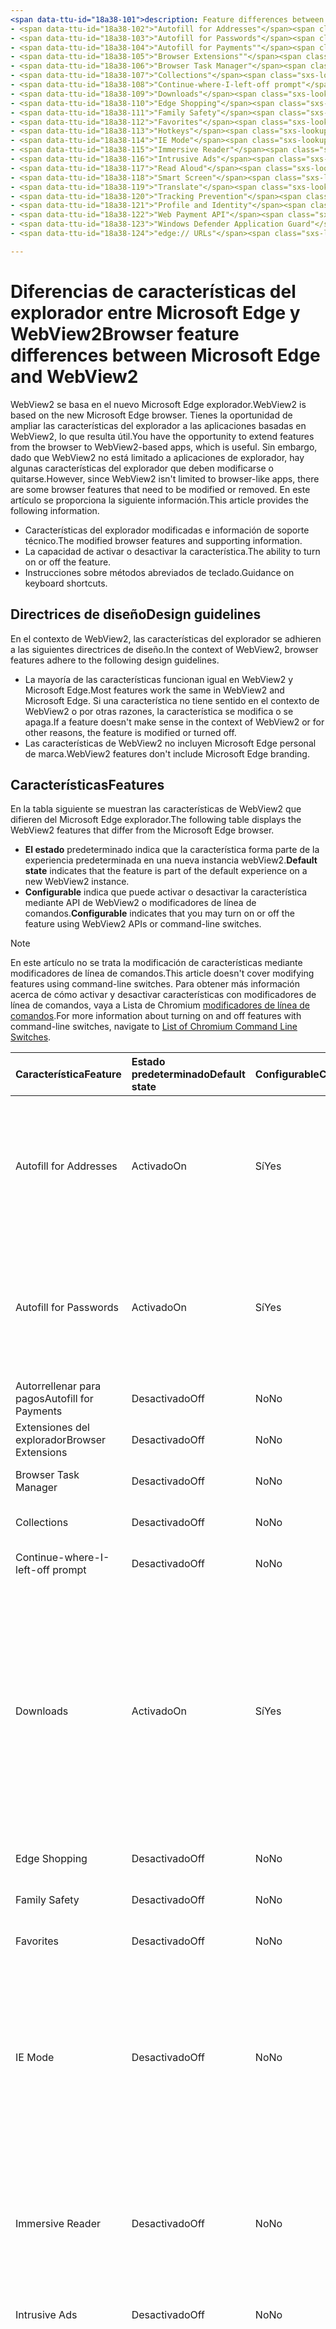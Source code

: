 ```yaml
---
<span data-ttu-id="18a38-101">description: Feature differences between Microsoft Edge and WebView2 title: Feature differences between Microsoft Edge and WebView2 author: MSEdgeTeam ms.author: msedgedevrel ms.date: 05/06/2021 ms.topic: conceptual ms.prod: microsoft-edge ms.technology: webview keywords: IWebView2, IWebView2WebView, WebView2, webview, wpf apps, wpf, edge, ICoreWebView2, ICoreWebView2Host, control de explorador, edge html no-loc:</span><span class="sxs-lookup"><span data-stu-id="18a38-101">description: Feature differences between Microsoft Edge and WebView2 title: Feature differences between Microsoft Edge and WebView2 author: MSEdgeTeam ms.author: msedgedevrel ms.date: 05/06/2021 ms.topic: conceptual ms.prod: microsoft-edge ms.technology: webview keywords: IWebView2, IWebView2WebView, WebView2, webview, wpf apps, wpf, edge, ICoreWebView2, ICoreWebView2Host, browser control, edge html no-loc:</span></span>
- <span data-ttu-id="18a38-102">"Autofill for Addresses"</span><span class="sxs-lookup"><span data-stu-id="18a38-102">"Autofill for Addresses"</span></span>
- <span data-ttu-id="18a38-103">"Autofill for Passwords"</span><span class="sxs-lookup"><span data-stu-id="18a38-103">"Autofill for Passwords"</span></span>
- <span data-ttu-id="18a38-104">"Autofill for Payments""</span><span class="sxs-lookup"><span data-stu-id="18a38-104">"Autofill for Payments""</span></span>
- <span data-ttu-id="18a38-105">"Browser Extensions""</span><span class="sxs-lookup"><span data-stu-id="18a38-105">"Browser Extensions""</span></span>
- <span data-ttu-id="18a38-106">"Browser Task Manager"</span><span class="sxs-lookup"><span data-stu-id="18a38-106">"Browser Task Manager"</span></span>
- <span data-ttu-id="18a38-107">"Collections"</span><span class="sxs-lookup"><span data-stu-id="18a38-107">"Collections"</span></span>
- <span data-ttu-id="18a38-108">"Continue-where-I-left-off prompt"</span><span class="sxs-lookup"><span data-stu-id="18a38-108">"Continue-where-I-left-off prompt"</span></span>
- <span data-ttu-id="18a38-109">"Downloads"</span><span class="sxs-lookup"><span data-stu-id="18a38-109">"Downloads"</span></span>
- <span data-ttu-id="18a38-110">"Edge Shopping"</span><span class="sxs-lookup"><span data-stu-id="18a38-110">"Edge Shopping"</span></span>
- <span data-ttu-id="18a38-111">"Family Safety"</span><span class="sxs-lookup"><span data-stu-id="18a38-111">"Family Safety"</span></span>
- <span data-ttu-id="18a38-112">"Favorites"</span><span class="sxs-lookup"><span data-stu-id="18a38-112">"Favorites"</span></span>
- <span data-ttu-id="18a38-113">"Hotkeys"</span><span class="sxs-lookup"><span data-stu-id="18a38-113">"Hotkeys"</span></span>
- <span data-ttu-id="18a38-114">"IE Mode"</span><span class="sxs-lookup"><span data-stu-id="18a38-114">"IE Mode"</span></span>
- <span data-ttu-id="18a38-115">"Immersive Reader"</span><span class="sxs-lookup"><span data-stu-id="18a38-115">"Immersive Reader"</span></span>
- <span data-ttu-id="18a38-116">"Intrusive Ads"</span><span class="sxs-lookup"><span data-stu-id="18a38-116">"Intrusive Ads"</span></span>
- <span data-ttu-id="18a38-117">"Read Aloud"</span><span class="sxs-lookup"><span data-stu-id="18a38-117">"Read Aloud"</span></span>
- <span data-ttu-id="18a38-118">"Smart Screen"</span><span class="sxs-lookup"><span data-stu-id="18a38-118">"Smart Screen"</span></span>
- <span data-ttu-id="18a38-119">"Translate"</span><span class="sxs-lookup"><span data-stu-id="18a38-119">"Translate"</span></span>
- <span data-ttu-id="18a38-120">"Tracking Prevention"</span><span class="sxs-lookup"><span data-stu-id="18a38-120">"Tracking Prevention"</span></span>
- <span data-ttu-id="18a38-121">"Profile and Identity"</span><span class="sxs-lookup"><span data-stu-id="18a38-121">"Profile and Identity"</span></span>
- <span data-ttu-id="18a38-122">"Web Payment API"</span><span class="sxs-lookup"><span data-stu-id="18a38-122">"Web Payment API"</span></span>
- <span data-ttu-id="18a38-123">"Windows Defender Application Guard"</span><span class="sxs-lookup"><span data-stu-id="18a38-123">"Windows Defender Application Guard"</span></span>
- <span data-ttu-id="18a38-124">"edge:// URLs"</span><span class="sxs-lookup"><span data-stu-id="18a38-124">"edge:// URLs"</span></span>

---
```

# <a name="browser-feature-differences-between-microsoft-edge-and-webview2"></a><span data-ttu-id="18a38-125">Diferencias de características del explorador entre Microsoft Edge y WebView2</span><span class="sxs-lookup"><span data-stu-id="18a38-125">Browser feature differences between Microsoft Edge and WebView2</span></span>  

<span data-ttu-id="18a38-126">WebView2 se basa en el nuevo Microsoft Edge explorador.</span><span class="sxs-lookup"><span data-stu-id="18a38-126">WebView2 is based on the new Microsoft Edge browser.</span></span>  <span data-ttu-id="18a38-127">Tienes la oportunidad de ampliar las características del explorador a las aplicaciones basadas en WebView2, lo que resulta útil.</span><span class="sxs-lookup"><span data-stu-id="18a38-127">You have the opportunity to extend features from the browser to WebView2-based apps, which is useful.</span></span>  <span data-ttu-id="18a38-128">Sin embargo, dado que WebView2 no está limitado a aplicaciones de explorador, hay algunas características del explorador que deben modificarse o quitarse.</span><span class="sxs-lookup"><span data-stu-id="18a38-128">However, since WebView2 isn't limited to browser-like apps, there are some browser features that need to be modified or removed.</span></span>  <span data-ttu-id="18a38-129">En este artículo se proporciona la siguiente información.</span><span class="sxs-lookup"><span data-stu-id="18a38-129">This article provides the following information.</span></span>  

*   <span data-ttu-id="18a38-130">Características del explorador modificadas e información de soporte técnico.</span><span class="sxs-lookup"><span data-stu-id="18a38-130">The modified browser features and supporting information.</span></span>   
*   <span data-ttu-id="18a38-131">La capacidad de activar o desactivar la característica.</span><span class="sxs-lookup"><span data-stu-id="18a38-131">The ability to turn on or off the feature.</span></span>  
*   <span data-ttu-id="18a38-132">Instrucciones sobre métodos abreviados de teclado.</span><span class="sxs-lookup"><span data-stu-id="18a38-132">Guidance on keyboard shortcuts.</span></span>  
    
## <a name="design-guidelines"></a><span data-ttu-id="18a38-133">Directrices de diseño</span><span class="sxs-lookup"><span data-stu-id="18a38-133">Design guidelines</span></span>  

<span data-ttu-id="18a38-134">En el contexto de WebView2, las características del explorador se adhieren a las siguientes directrices de diseño.</span><span class="sxs-lookup"><span data-stu-id="18a38-134">In the context of WebView2, browser features adhere to the following design guidelines.</span></span>  

*   <span data-ttu-id="18a38-135">La mayoría de las características funcionan igual en WebView2 y Microsoft Edge.</span><span class="sxs-lookup"><span data-stu-id="18a38-135">Most features work the same in WebView2 and Microsoft Edge.</span></span>  <span data-ttu-id="18a38-136">Si una característica no tiene sentido en el contexto de WebView2 o por otras razones, la característica se modifica o se apaga.</span><span class="sxs-lookup"><span data-stu-id="18a38-136">If a feature doesn't make sense in the context of WebView2 or for other reasons, the feature is modified or turned off.</span></span> 
*   <span data-ttu-id="18a38-137">Las características de WebView2 no incluyen Microsoft Edge personal de marca.</span><span class="sxs-lookup"><span data-stu-id="18a38-137">WebView2 features don't include Microsoft Edge branding.</span></span>  
    
## <a name="features"></a><span data-ttu-id="18a38-138">Características</span><span class="sxs-lookup"><span data-stu-id="18a38-138">Features</span></span>  

<span data-ttu-id="18a38-139">En la tabla siguiente se muestran las características de WebView2 que difieren del Microsoft Edge explorador.</span><span class="sxs-lookup"><span data-stu-id="18a38-139">The following table displays the WebView2 features that differ from the Microsoft Edge browser.</span></span>   

*   <span data-ttu-id="18a38-140">**El estado** predeterminado indica que la característica forma parte de la experiencia predeterminada en una nueva instancia webView2.</span><span class="sxs-lookup"><span data-stu-id="18a38-140">**Default state** indicates that the feature is part of the default experience on a new WebView2 instance.</span></span>  
*   <span data-ttu-id="18a38-141">**Configurable** indica que puede activar o desactivar la característica mediante API de WebView2 o modificadores de línea de comandos.</span><span class="sxs-lookup"><span data-stu-id="18a38-141">**Configurable** indicates that you may turn on or off the feature using WebView2 APIs or command-line switches.</span></span>  
    
> [!NOTE]  
> <span data-ttu-id="18a38-142">En este artículo no se trata la modificación de características mediante modificadores de línea de comandos.</span><span class="sxs-lookup"><span data-stu-id="18a38-142">This article doesn't cover modifying features using command-line switches.</span></span>  <span data-ttu-id="18a38-143">Para obtener más información acerca de cómo activar y desactivar características con modificadores de línea de comandos, vaya a Lista de Chromium [modificadores de línea de comandos][PeterExperimentsChromiumCommandLineSwitches].</span><span class="sxs-lookup"><span data-stu-id="18a38-143">For more information about turning on and off features with command-line switches, navigate to [List of Chromium Command Line Switches][PeterExperimentsChromiumCommandLineSwitches].</span></span>  
    
| <span data-ttu-id="18a38-144">Característica</span><span class="sxs-lookup"><span data-stu-id="18a38-144">Feature</span></span> | <span data-ttu-id="18a38-145">Estado predeterminado</span><span class="sxs-lookup"><span data-stu-id="18a38-145">Default state</span></span> | <span data-ttu-id="18a38-146">Configurable</span><span class="sxs-lookup"><span data-stu-id="18a38-146">Configurable</span></span> | <span data-ttu-id="18a38-147">Detalles</span><span class="sxs-lookup"><span data-stu-id="18a38-147">Details</span></span> |  
|:--- |:--- |:--- | :--- |  
| Autofill for Addresses | <span data-ttu-id="18a38-148">Activado</span><span class="sxs-lookup"><span data-stu-id="18a38-148">On</span></span> | <span data-ttu-id="18a38-149">Sí</span><span class="sxs-lookup"><span data-stu-id="18a38-149">Yes</span></span> | <span data-ttu-id="18a38-150">Esta característica está activada de forma predeterminada, puede activarla o desactivarla con las API de autorrelleno de WebView2.</span><span class="sxs-lookup"><span data-stu-id="18a38-150">This feature is turned on by default, you may turn it on or off using WebView2 Autofill APIs.</span></span>  |  
| Autofill for Passwords | <span data-ttu-id="18a38-151">Activado</span><span class="sxs-lookup"><span data-stu-id="18a38-151">On</span></span> | <span data-ttu-id="18a38-152">Sí</span><span class="sxs-lookup"><span data-stu-id="18a38-152">Yes</span></span> | <span data-ttu-id="18a38-153">Esta característica está activada de forma predeterminada, puede activarla o desactivarla con las API de autorrelleno de WebView2.</span><span class="sxs-lookup"><span data-stu-id="18a38-153">This feature is turned on by default, you may turn it on or off using WebView2 Autofill APIs.</span></span>  |  
| <span data-ttu-id="18a38-154">Autorrellenar para pagos</span><span class="sxs-lookup"><span data-stu-id="18a38-154">Autofill for Payments</span></span> | <span data-ttu-id="18a38-155">Desactivado</span><span class="sxs-lookup"><span data-stu-id="18a38-155">Off</span></span> | <span data-ttu-id="18a38-156">No</span><span class="sxs-lookup"><span data-stu-id="18a38-156">No</span></span> | <span data-ttu-id="18a38-157">Esta característica está desactivada.</span><span class="sxs-lookup"><span data-stu-id="18a38-157">This feature is turned off.</span></span>  |  
| <span data-ttu-id="18a38-158">Extensiones del explorador</span><span class="sxs-lookup"><span data-stu-id="18a38-158">Browser Extensions</span></span> | <span data-ttu-id="18a38-159">Desactivado</span><span class="sxs-lookup"><span data-stu-id="18a38-159">Off</span></span> | <span data-ttu-id="18a38-160">No</span><span class="sxs-lookup"><span data-stu-id="18a38-160">No</span></span> | <span data-ttu-id="18a38-161">Esta característica está desactivada.</span><span class="sxs-lookup"><span data-stu-id="18a38-161">This feature is turned off.</span></span>  |  
| Browser Task Manager | <span data-ttu-id="18a38-162">Desactivado</span><span class="sxs-lookup"><span data-stu-id="18a38-162">Off</span></span> | <span data-ttu-id="18a38-163">No</span><span class="sxs-lookup"><span data-stu-id="18a38-163">No</span></span> | <span data-ttu-id="18a38-164">Esta característica está desactivada.</span><span class="sxs-lookup"><span data-stu-id="18a38-164">This feature is turned off.</span></span>  |  
| Collections | <span data-ttu-id="18a38-165">Desactivado</span><span class="sxs-lookup"><span data-stu-id="18a38-165">Off</span></span> | <span data-ttu-id="18a38-166">No</span><span class="sxs-lookup"><span data-stu-id="18a38-166">No</span></span> | <span data-ttu-id="18a38-167">Esta característica está desactivada.</span><span class="sxs-lookup"><span data-stu-id="18a38-167">This feature is turned off.</span></span>  |  
| Continue-where-I-left-off prompt | <span data-ttu-id="18a38-168">Desactivado</span><span class="sxs-lookup"><span data-stu-id="18a38-168">Off</span></span> | <span data-ttu-id="18a38-169">No</span><span class="sxs-lookup"><span data-stu-id="18a38-169">No</span></span> | <span data-ttu-id="18a38-170">Esta característica está desactivada.</span><span class="sxs-lookup"><span data-stu-id="18a38-170">This feature is turned off.</span></span>  |  
| Downloads | <span data-ttu-id="18a38-171">Activado</span><span class="sxs-lookup"><span data-stu-id="18a38-171">On</span></span> | <span data-ttu-id="18a38-172">Sí</span><span class="sxs-lookup"><span data-stu-id="18a38-172">Yes</span></span> | <span data-ttu-id="18a38-173">WebView2 proporciona una API que permite personalizar la interfaz de usuario de descarga para manipular las descargas.</span><span class="sxs-lookup"><span data-stu-id="18a38-173">WebView2 provides an API that allows you to customize the download UI to manipulate downloads.</span></span> <span data-ttu-id="18a38-174">Por ejemplo, puede bloquear, redirigir, guardar, pausar, y así sucesivamente.</span><span class="sxs-lookup"><span data-stu-id="18a38-174">For example, you can block, redirect, save, pause, and so on.</span></span>  <!--For more information, navigate to [download API][Webview2ReferenceDownloadApi].--> |  
| Edge Shopping | <span data-ttu-id="18a38-175">Desactivado</span><span class="sxs-lookup"><span data-stu-id="18a38-175">Off</span></span> | <span data-ttu-id="18a38-176">No</span><span class="sxs-lookup"><span data-stu-id="18a38-176">No</span></span> | <span data-ttu-id="18a38-177">Esta característica está desactivada.</span><span class="sxs-lookup"><span data-stu-id="18a38-177">This feature is turned off.</span></span>  |  
| Family Safety | <span data-ttu-id="18a38-178">Desactivado</span><span class="sxs-lookup"><span data-stu-id="18a38-178">Off</span></span> | <span data-ttu-id="18a38-179">No</span><span class="sxs-lookup"><span data-stu-id="18a38-179">No</span></span> | <span data-ttu-id="18a38-180">Esta característica está desactivada.</span><span class="sxs-lookup"><span data-stu-id="18a38-180">This feature is turned off.</span></span>  |  
| Favorites | <span data-ttu-id="18a38-181">Desactivado</span><span class="sxs-lookup"><span data-stu-id="18a38-181">Off</span></span> | <span data-ttu-id="18a38-182">No</span><span class="sxs-lookup"><span data-stu-id="18a38-182">No</span></span> | <span data-ttu-id="18a38-183">Esta característica está desactivada.</span><span class="sxs-lookup"><span data-stu-id="18a38-183">This feature is turned off.</span></span>  |  
| IE Mode | <span data-ttu-id="18a38-184">Desactivado</span><span class="sxs-lookup"><span data-stu-id="18a38-184">Off</span></span> | <span data-ttu-id="18a38-185">No</span><span class="sxs-lookup"><span data-stu-id="18a38-185">No</span></span> | <span data-ttu-id="18a38-186">Esta característica está desactivada.</span><span class="sxs-lookup"><span data-stu-id="18a38-186">This feature is turned off.</span></span> <span data-ttu-id="18a38-187">WebView2 no admite el modo IE y tiene diferencias de comportamiento en comparación con IE (como compatibilidad con MHT).</span><span class="sxs-lookup"><span data-stu-id="18a38-187">WebView2 doesn't support IE mode and has differences in behavior compared to IE (such as MHT support).</span></span> |  
| Immersive Reader | <span data-ttu-id="18a38-188">Desactivado</span><span class="sxs-lookup"><span data-stu-id="18a38-188">Off</span></span> | <span data-ttu-id="18a38-189">No</span><span class="sxs-lookup"><span data-stu-id="18a38-189">No</span></span> | <span data-ttu-id="18a38-190">Esta característica depende de la interfaz de usuario del explorador para la interacción.</span><span class="sxs-lookup"><span data-stu-id="18a38-190">This feature depends on the browser UI for interaction.</span></span>  <span data-ttu-id="18a38-191">Esta característica está desactivada.</span><span class="sxs-lookup"><span data-stu-id="18a38-191">This feature is turned off.</span></span>  |  
| Intrusive Ads | <span data-ttu-id="18a38-192">Desactivado</span><span class="sxs-lookup"><span data-stu-id="18a38-192">Off</span></span> | <span data-ttu-id="18a38-193">No</span><span class="sxs-lookup"><span data-stu-id="18a38-193">No</span></span> | <span data-ttu-id="18a38-194">Esta característica está desactivada.</span><span class="sxs-lookup"><span data-stu-id="18a38-194">This feature is turned off.</span></span>  |  
| <span data-ttu-id="18a38-195">Accesos rápidos de teclado</span><span class="sxs-lookup"><span data-stu-id="18a38-195">Keyboard shortcuts</span></span> | <span data-ttu-id="18a38-196">Revisar detalles</span><span class="sxs-lookup"><span data-stu-id="18a38-196">Review Details</span></span> | <span data-ttu-id="18a38-197">Revisar detalles</span><span class="sxs-lookup"><span data-stu-id="18a38-197">Review Details</span></span> | <span data-ttu-id="18a38-198">Los métodos abreviados de teclado que están desactivados de forma predeterminada no tienen sentido o causan problemas en WebView2.</span><span class="sxs-lookup"><span data-stu-id="18a38-198">The keyboard shortcuts that are turned off by default either don't make sense or cause problems in WebView2.</span></span>  <span data-ttu-id="18a38-199">No puede activar ni desactivar estos métodos abreviados.</span><span class="sxs-lookup"><span data-stu-id="18a38-199">You may not turn on or off these shortcuts.</span></span>  <span data-ttu-id="18a38-200">En su lugar, puede escuchar una combinación de teclas con el `AcceleratorKeyPressed` evento y crear una respuesta personalizada si es necesario.</span><span class="sxs-lookup"><span data-stu-id="18a38-200">Instead, you may listen for a key combination using the `AcceleratorKeyPressed` event and create a custom response if needed.</span></span>  <span data-ttu-id="18a38-201">Para obtener más información, vaya a [Información adicional de métodos abreviados de teclado](#additional-keyboard-shortcuts-information).</span><span class="sxs-lookup"><span data-stu-id="18a38-201">For more information, navigate to [Additional keyboard shortcuts information](#additional-keyboard-shortcuts-information).</span></span> |  
| <span data-ttu-id="18a38-202">Notificaciones de inserción</span><span class="sxs-lookup"><span data-stu-id="18a38-202">Push notifications</span></span> | <span data-ttu-id="18a38-203">Desactivado</span><span class="sxs-lookup"><span data-stu-id="18a38-203">Off</span></span> | <span data-ttu-id="18a38-204">No</span><span class="sxs-lookup"><span data-stu-id="18a38-204">No</span></span> | <span data-ttu-id="18a38-205">Esta característica no se implementa en WebView2.</span><span class="sxs-lookup"><span data-stu-id="18a38-205">This feature is not implemented in WebView2.</span></span>  <span data-ttu-id="18a38-206">Para obtener más información, vaya a Agregar compatibilidad con la API de notificación [HTML5 (#308).][GithubMicrosoftedgeWebview2feedbackIssues308]</span><span class="sxs-lookup"><span data-stu-id="18a38-206">For more information, navigate to [Add support for HTML5 Notification API (#308)][GithubMicrosoftedgeWebview2feedbackIssues308].</span></span> |  
| Read Aloud | <span data-ttu-id="18a38-207">Desactivado</span><span class="sxs-lookup"><span data-stu-id="18a38-207">Off</span></span> | <span data-ttu-id="18a38-208">No</span><span class="sxs-lookup"><span data-stu-id="18a38-208">No</span></span> | <span data-ttu-id="18a38-209">Esta característica está desactivada.</span><span class="sxs-lookup"><span data-stu-id="18a38-209">This feature is turned off.</span></span>  |  
| Smart Screen | <span data-ttu-id="18a38-210">Activado</span><span class="sxs-lookup"><span data-stu-id="18a38-210">On</span></span>`*` | <span data-ttu-id="18a38-211">No</span><span class="sxs-lookup"><span data-stu-id="18a38-211">No</span></span> | `*` <span data-ttu-id="18a38-212">La interfaz de usuario de esta característica se ha quitado, pero la funcionalidad subyacente sigue estando disponible.</span><span class="sxs-lookup"><span data-stu-id="18a38-212">The UI for this feature has been removed, however the underlying functionality is still available.</span></span>  <span data-ttu-id="18a38-213">Además, puede desactivar el Smart Screen uso de un modificador de línea de comandos.</span><span class="sxs-lookup"><span data-stu-id="18a38-213">Additionally, you may turn off Smart Screen using a command-line switch.</span></span>  |  
| Translate | <span data-ttu-id="18a38-214">Desactivado</span><span class="sxs-lookup"><span data-stu-id="18a38-214">Off</span></span> | <span data-ttu-id="18a38-215">No</span><span class="sxs-lookup"><span data-stu-id="18a38-215">No</span></span> | <span data-ttu-id="18a38-216">Esta característica está desactivada.</span><span class="sxs-lookup"><span data-stu-id="18a38-216">This feature is turned off.</span></span>  |  
| Tracking Prevention | <span data-ttu-id="18a38-217">Activado</span><span class="sxs-lookup"><span data-stu-id="18a38-217">On</span></span>`*` | <span data-ttu-id="18a38-218">No</span><span class="sxs-lookup"><span data-stu-id="18a38-218">No</span></span> | `*` <span data-ttu-id="18a38-219">La interfaz de usuario de esta característica se ha quitado, pero la funcionalidad subyacente sigue estando disponible.</span><span class="sxs-lookup"><span data-stu-id="18a38-219">The UI for this feature has been removed, however the underlying functionality is still available.</span></span>  <span data-ttu-id="18a38-220">La prevención de seguimiento siempre está establecida en equilibrada.</span><span class="sxs-lookup"><span data-stu-id="18a38-220">Tracking prevention is always set to balanced.</span></span>|  
| Profile and Identity | <span data-ttu-id="18a38-221">Desactivado</span><span class="sxs-lookup"><span data-stu-id="18a38-221">Off</span></span> | <span data-ttu-id="18a38-222">No</span><span class="sxs-lookup"><span data-stu-id="18a38-222">No</span></span> | <span data-ttu-id="18a38-223">La característica que sincroniza tus favoritos, cookies, y así sucesivamente, está desactivada.</span><span class="sxs-lookup"><span data-stu-id="18a38-223">The feature that syncs your favorites, cookies, and so on, is turned off.</span></span>  |  
| Web Payment API | <span data-ttu-id="18a38-224">Desactivado</span><span class="sxs-lookup"><span data-stu-id="18a38-224">Off</span></span> | <span data-ttu-id="18a38-225">No</span><span class="sxs-lookup"><span data-stu-id="18a38-225">No</span></span> | <span data-ttu-id="18a38-226">Esta característica está desactivada.</span><span class="sxs-lookup"><span data-stu-id="18a38-226">This feature is turned off.</span></span>  | 
| Windows Defender Application Guard | <span data-ttu-id="18a38-227">Desactivado</span><span class="sxs-lookup"><span data-stu-id="18a38-227">Off</span></span> | <span data-ttu-id="18a38-228">No</span><span class="sxs-lookup"><span data-stu-id="18a38-228">No</span></span> | <span data-ttu-id="18a38-229">Esta característica está desactivada.</span><span class="sxs-lookup"><span data-stu-id="18a38-229">This feature is turned off.</span></span>  |  
| edge:// URLs | <span data-ttu-id="18a38-230">Revisar detalles</span><span class="sxs-lookup"><span data-stu-id="18a38-230">Review Details</span></span> | <span data-ttu-id="18a38-231">No</span><span class="sxs-lookup"><span data-stu-id="18a38-231">No</span></span> | <span data-ttu-id="18a38-232">Configuración para el explorador Microsoft Edge están en `edge://` direcciones URL.</span><span class="sxs-lookup"><span data-stu-id="18a38-232">Settings for the Microsoft Edge browser are on `edge://` URLs.</span></span>  <span data-ttu-id="18a38-233">Dado que la mayoría de estas páginas web Microsoft Edge personal de marca o no tienen sentido en el contexto de WebView2, algunas de estas direcciones URL están desactivadas.</span><span class="sxs-lookup"><span data-stu-id="18a38-233">Because most of these webpages have Microsoft Edge branding or don't make sense within the context of WebView2, some of these URLs are turned off.</span></span>  <span data-ttu-id="18a38-234">Para obtener más información, vaya [a Direcciones URL internas bloqueadas](#blocked-internal-urls).</span><span class="sxs-lookup"><span data-stu-id="18a38-234">For more information, navigate to [Blocked internal URLs](#blocked-internal-urls).</span></span>  |  

## <a name="blocked-internal-urls"></a><span data-ttu-id="18a38-235">Direcciones URL internas bloqueadas</span><span class="sxs-lookup"><span data-stu-id="18a38-235">Blocked internal URLs</span></span>  

<span data-ttu-id="18a38-236">Las páginas web Microsoft Edge y configuración de Google Chrome no están disponibles en WebView2.</span><span class="sxs-lookup"><span data-stu-id="18a38-236">The following Microsoft Edge and Google Chrome settings webpages aren't available in WebView2.</span></span>  

*   `chrome-search://local-ntp/local-ntp.html`  
*   `edge://application-guard-internals`  
*   `edge://apps`  
*   `edge://compat`  
*   `edge://extensions`  
*   `edge://favorites`  
*   `edge://help`  
*   `edge://management`  
*   `edge://network-error`  
*   `edge://new-tab-page`  
*   `edge://newtab`  
*   `edge://omnibox`  
*   `edge://settings`  
*   `edge://supervised-user-internals`  
*   `edge://version`  
    
## <a name="additional-keyboard-shortcuts-information"></a><span data-ttu-id="18a38-237">Información adicional de métodos abreviados de teclado</span><span class="sxs-lookup"><span data-stu-id="18a38-237">Additional keyboard shortcuts information</span></span>  

<span data-ttu-id="18a38-238">Los métodos abreviados de teclado o los enlaces de teclas se admiten en Microsoft Edge WebView2.</span><span class="sxs-lookup"><span data-stu-id="18a38-238">Keyboard shortcuts or key bindings are supported in Microsoft Edge and WebView2.</span></span>  <span data-ttu-id="18a38-239">Cuando Microsoft Edge actualizaciones, los enlaces de clave predeterminados pueden cambiar.</span><span class="sxs-lookup"><span data-stu-id="18a38-239">When Microsoft Edge updates, the default key bindings may change.</span></span>  <span data-ttu-id="18a38-240">Además, un método abreviado de teclado que está desactivado de forma predeterminada puede activarse si la característica ahora es compatible con WebView2.</span><span class="sxs-lookup"><span data-stu-id="18a38-240">Furthermore, a keyboard shortcut that is turned off by default may turn on if the feature is now supported in WebView2.</span></span>  <span data-ttu-id="18a38-241">Para evitar cambios en los métodos abreviados de teclado, puede establecer en , que desactiva todas las teclas que tienen acceso a las características del explorador, pero mantiene activados todos los métodos abreviados básicos de edición de texto y `AreBrowserAcceleratorKeysEnabled` `FALSE` movimiento.</span><span class="sxs-lookup"><span data-stu-id="18a38-241">To avoid changes to your keyboard shortcuts, you may set `AreBrowserAcceleratorKeysEnabled` to `FALSE`, which turns off all keys that access browser features, but keeps all basic text-editing and movement shortcuts turned on.</span></span>  

<span data-ttu-id="18a38-242">En la tabla siguiente se enumeran los accesos directos que siempre están desactivados en WebView2.</span><span class="sxs-lookup"><span data-stu-id="18a38-242">The following table lists the shortcuts that are always turned off in WebView2.</span></span>  <span data-ttu-id="18a38-243">Un carácter asterisco \( \) indica que el acceso directo no está desactivado, pero la característica a la que tiene acceso está desactivada o no se aplica a `*` WebView2.</span><span class="sxs-lookup"><span data-stu-id="18a38-243">An asterisk \(`*`\) character indicates that the shortcut isn't turned off, but the feature it accesses is turned off or doesn't apply to WebView2.</span></span>  

| <span data-ttu-id="18a38-244">Acción</span><span class="sxs-lookup"><span data-stu-id="18a38-244">Action</span></span> | <span data-ttu-id="18a38-245">Windows</span><span class="sxs-lookup"><span data-stu-id="18a38-245">Windows</span></span> |  
|:--- |:--- |  
| <span data-ttu-id="18a38-246">Agregar a</span><span class="sxs-lookup"><span data-stu-id="18a38-246">Add to</span></span> Favorites | `Ctrl`+`D` |  
| <span data-ttu-id="18a38-247">Agregar todas las pestañas a</span><span class="sxs-lookup"><span data-stu-id="18a38-247">Add All Tabs to</span></span> Favorites | `Ctrl`+`Shift`+`D` |  
| <span data-ttu-id="18a38-248">Ubicación de foco</span><span class="sxs-lookup"><span data-stu-id="18a38-248">Focus Location</span></span> | `Ctrl`+`L, Alt`+`D` |  
| <span data-ttu-id="18a38-249">Pegar y ir</span><span class="sxs-lookup"><span data-stu-id="18a38-249">Paste and Go</span></span> | `Ctrl`+`Shift`+`L` |  
| <span data-ttu-id="18a38-250">Abrir archivo</span><span class="sxs-lookup"><span data-stu-id="18a38-250">Open File</span></span> | `Ctrl`+`O` |  
| Read Aloud `*` | `Ctrl`+`Shift`+`U` |  
| <span data-ttu-id="18a38-251">Captura web</span><span class="sxs-lookup"><span data-stu-id="18a38-251">Web Capture</span></span> `*` | `Ctrl`+`Shift`+`S` |  
| <span data-ttu-id="18a38-252">Barra lateral</span><span class="sxs-lookup"><span data-stu-id="18a38-252">Sidebar</span></span> `*` | `Ctrl`+`Shift`+`E` |  
| <span data-ttu-id="18a38-253">Guardar página</span><span class="sxs-lookup"><span data-stu-id="18a38-253">Save Page</span></span> | `Ctrl`+`S` |  
| <span data-ttu-id="18a38-254">Seleccionar última pestaña</span><span class="sxs-lookup"><span data-stu-id="18a38-254">Select Last Tab</span></span> | `Ctrl`+`9` |  
| <span data-ttu-id="18a38-255">Seleccionar pestaña Siguiente</span><span class="sxs-lookup"><span data-stu-id="18a38-255">Select Next Tab</span></span> | `Ctrl`+`Tab` |  
| <span data-ttu-id="18a38-256">Seleccionar ficha Anterior</span><span class="sxs-lookup"><span data-stu-id="18a38-256">Select Previous Tab</span></span> | `Ctrl`+`Shift`+`Tab` |  
| <span data-ttu-id="18a38-257">Seleccionar pestaña \(1 - 8\)</span><span class="sxs-lookup"><span data-stu-id="18a38-257">Select Tab \(1 - 8\)</span></span> | `Ctrl`+`(1-8)` |  
| <span data-ttu-id="18a38-258">Mostrar Favorites barra</span><span class="sxs-lookup"><span data-stu-id="18a38-258">Show Favorites Bar</span></span> `*` | `Ctrl`+`Shift`+`B` |  
| <span data-ttu-id="18a38-259">Ayuda</span><span class="sxs-lookup"><span data-stu-id="18a38-259">Help</span></span> | `F1` |  
| <span data-ttu-id="18a38-260">Panel Siguiente de foco</span><span class="sxs-lookup"><span data-stu-id="18a38-260">Focus Next Pane</span></span> `*` | `F6` |  
| <span data-ttu-id="18a38-261">Panel anterior de foco</span><span class="sxs-lookup"><span data-stu-id="18a38-261">Focus Previous Pane</span></span> `*` | `Shift`+`F6` |  
| <span data-ttu-id="18a38-262">Exploración de la caret</span><span class="sxs-lookup"><span data-stu-id="18a38-262">Caret Browsing</span></span> `*` | `F7` |  
| <span data-ttu-id="18a38-263">Vista de lectura</span><span class="sxs-lookup"><span data-stu-id="18a38-263">Reading View</span></span> `*` | `F9` |  
| <span data-ttu-id="18a38-264">Barra de menús de foco</span><span class="sxs-lookup"><span data-stu-id="18a38-264">Focus Menu Bar</span></span> | `F10` |  
| <span data-ttu-id="18a38-265">Menú Mostrar identidad</span><span class="sxs-lookup"><span data-stu-id="18a38-265">Show Identity Menu</span></span> `*` | `Ctrl`+`Shift`+`M` |  
| Browser Task Manager `*` | `Shift`+`Escape` |  
| <span data-ttu-id="18a38-266">Comentarios perimetrales</span><span class="sxs-lookup"><span data-stu-id="18a38-266">Edge Feedback</span></span> `*` | `Shift`+`Alt`+`I` |  
| <span data-ttu-id="18a38-267">Ficha Silenciar</span><span class="sxs-lookup"><span data-stu-id="18a38-267">Mute Tab</span></span> `*` | `Ctrl`+`M` |  
| <span data-ttu-id="18a38-268">Nueva ventana incógnito</span><span class="sxs-lookup"><span data-stu-id="18a38-268">New Incognito Window</span></span> | `Ctrl`+`Shift`+`N` |  
| <span data-ttu-id="18a38-269">Nueva pestaña</span><span class="sxs-lookup"><span data-stu-id="18a38-269">New Tab</span></span> | `Ctrl`+`T` |  
| <span data-ttu-id="18a38-270">Nueva ventana</span><span class="sxs-lookup"><span data-stu-id="18a38-270">New Window</span></span> | `Ctrl`+`N` |  
| <span data-ttu-id="18a38-271">Restaure la pestaña Last Closed</span><span class="sxs-lookup"><span data-stu-id="18a38-271">Restore Last Closed Tab</span></span> | `Ctrl`+`Shift`+`T` |  
| <span data-ttu-id="18a38-272">Enfoque</span><span class="sxs-lookup"><span data-stu-id="18a38-272">Focus</span></span> Favorites | `Alt`+`Shift`+`B` |  
| <span data-ttu-id="18a38-273">Elemento emergente inactivo de foco</span><span class="sxs-lookup"><span data-stu-id="18a38-273">Focus Inactive Popup</span></span> | `Alt`+`Shift`+`A` |  
| <span data-ttu-id="18a38-274">Búsqueda de foco</span><span class="sxs-lookup"><span data-stu-id="18a38-274">Focus Search</span></span> | `Ctrl`<span data-ttu-id="18a38-275">+`E`, `Ctrl`+`K`,</span><span class="sxs-lookup"><span data-stu-id="18a38-275">+`E`, `Ctrl`+`K`,</span></span> `Search Key` |  
| <span data-ttu-id="18a38-276">Pestaña Duplicada</span><span class="sxs-lookup"><span data-stu-id="18a38-276">Duplicate Tab</span></span> | `Ctrl`+`Shift`+`K` |  
| <span data-ttu-id="18a38-277">Barra de herramientas de foco</span><span class="sxs-lookup"><span data-stu-id="18a38-277">Focus Toolbar</span></span> `*` | `Alt`+`Shift`+`T` |  
| <span data-ttu-id="18a38-278">Inicio</span><span class="sxs-lookup"><span data-stu-id="18a38-278">Home</span></span> | `Alt`<span data-ttu-id="18a38-279">+`Home`,</span><span class="sxs-lookup"><span data-stu-id="18a38-279">+`Home`,</span></span> `Browser Home Key` |  
| <span data-ttu-id="18a38-280">Menú Mostrar aplicación</span><span class="sxs-lookup"><span data-stu-id="18a38-280">Show App Menu</span></span> | `Alt`+`E, Alt`+`F` |  
| <span data-ttu-id="18a38-281">Mostrar</span><span class="sxs-lookup"><span data-stu-id="18a38-281">Show</span></span> Favorites | `Ctrl`+`Shift`+`O` |  
| <span data-ttu-id="18a38-282">Mostrar</span><span class="sxs-lookup"><span data-stu-id="18a38-282">Show</span></span> Downloads | `Ctrl`+`J` |  
| <span data-ttu-id="18a38-283">Mostrar historial</span><span class="sxs-lookup"><span data-stu-id="18a38-283">Show History</span></span> | `Ctrl`+`H` |  
| <span data-ttu-id="18a38-284">Mostrar barra de modo de lectura</span><span class="sxs-lookup"><span data-stu-id="18a38-284">Show Reading Mode Bar</span></span> `*` | `Shift`+`Alt`+`R` |  
| <span data-ttu-id="18a38-285">Mostrar</span><span class="sxs-lookup"><span data-stu-id="18a38-285">Show</span></span> Collections `*` | `Ctrl`+`Shift`+`Y` |  

<span data-ttu-id="18a38-286">Los siguientes métodos abreviados de teclado siempre están desactivados, excepto en las ventanas que se muestran cuando no `NewWindowRequested` se controla el evento.</span><span class="sxs-lookup"><span data-stu-id="18a38-286">The following keyboard shortcuts are always turned off, except in windows that display when the `NewWindowRequested` event isn't handled.</span></span>

| <span data-ttu-id="18a38-287">Acción</span><span class="sxs-lookup"><span data-stu-id="18a38-287">Action</span></span> | <span data-ttu-id="18a38-288">Windows</span><span class="sxs-lookup"><span data-stu-id="18a38-288">Windows</span></span> |  
|:--- |:--- |  
| <span data-ttu-id="18a38-289">Pestaña Cerrar</span><span class="sxs-lookup"><span data-stu-id="18a38-289">Close Tab</span></span> | `Ctrl`+`W, Ctrl`+`F4` |  
| <span data-ttu-id="18a38-290">Cerrar ventana</span><span class="sxs-lookup"><span data-stu-id="18a38-290">Close Window</span></span> | `Ctrl`+`Shift`+`W` |  
| <span data-ttu-id="18a38-291">Pantalla completa</span><span class="sxs-lookup"><span data-stu-id="18a38-291">Fullscreen</span></span> | `F11` |  

<span data-ttu-id="18a38-292">Si establece en , se desactivarán `AreBrowserAcceleratorKeysEnabled` `FALSE` los siguientes métodos abreviados de teclado adicionales.</span><span class="sxs-lookup"><span data-stu-id="18a38-292">If you set `AreBrowserAcceleratorKeysEnabled` to `FALSE`, the following additional keyboard shortcuts are turned off.</span></span>  

| <span data-ttu-id="18a38-293">Acción</span><span class="sxs-lookup"><span data-stu-id="18a38-293">Action</span></span> | <span data-ttu-id="18a38-294">Windows</span><span class="sxs-lookup"><span data-stu-id="18a38-294">Windows</span></span> |  
|:--- |:--- |  
| <span data-ttu-id="18a38-295">Detener</span><span class="sxs-lookup"><span data-stu-id="18a38-295">Stop</span></span> | `Escape` |  
| <span data-ttu-id="18a38-296">Buscar en la página</span><span class="sxs-lookup"><span data-stu-id="18a38-296">Find on Page</span></span> | `Ctrl`+`F` |  
| <span data-ttu-id="18a38-297">Buscar siguiente</span><span class="sxs-lookup"><span data-stu-id="18a38-297">Find Next</span></span> | `Ctrl`+`G` |  
| <span data-ttu-id="18a38-298">Buscar anterior</span><span class="sxs-lookup"><span data-stu-id="18a38-298">Find Previous</span></span> | `Ctrl`+`Shift`+`G` |  
| <span data-ttu-id="18a38-299">Imprimir</span><span class="sxs-lookup"><span data-stu-id="18a38-299">Print</span></span> | `Ctrl`+`P` |  
| <span data-ttu-id="18a38-300">Actualizar</span><span class="sxs-lookup"><span data-stu-id="18a38-300">Refresh</span></span> | `Ctrl`<span data-ttu-id="18a38-301">+`R`, `F5`,</span><span class="sxs-lookup"><span data-stu-id="18a38-301">+`R`, `F5`,</span></span> `Reload Key` |  
| <span data-ttu-id="18a38-302">Actualizar sin caché</span><span class="sxs-lookup"><span data-stu-id="18a38-302">Refresh Without Cache</span></span> | `Ctrl`<span data-ttu-id="18a38-303">+`Shift`+`R`, `Ctrl`+`F5`, `Shift`+`F5`, `Ctrl`+`Refresh`, `Shift`+</span><span class="sxs-lookup"><span data-stu-id="18a38-303">+`Shift`+`R`, `Ctrl`+`F5`, `Shift`+`F5`, `Ctrl`+`Refresh`, `Shift`+</span></span>`Refresh` |  
| <span data-ttu-id="18a38-304">Alejar</span><span class="sxs-lookup"><span data-stu-id="18a38-304">Zoom Out</span></span> | `Ctrl`+`-` |  
| <span data-ttu-id="18a38-305">Acercar</span><span class="sxs-lookup"><span data-stu-id="18a38-305">Zoom In</span></span> | `Ctrl`+`+` |  
| <span data-ttu-id="18a38-306">Restablecer zoom</span><span class="sxs-lookup"><span data-stu-id="18a38-306">Reset Zoom</span></span> | `Ctrl`+`0` |  
| <span data-ttu-id="18a38-307">Buscar siguiente</span><span class="sxs-lookup"><span data-stu-id="18a38-307">Find Next</span></span> | `F3` |  
| <span data-ttu-id="18a38-308">Buscar anterior</span><span class="sxs-lookup"><span data-stu-id="18a38-308">Find Previous</span></span> | `Shift`+`F3` |  
| <span data-ttu-id="18a38-309">Atrás</span><span class="sxs-lookup"><span data-stu-id="18a38-309">Back</span></span> | `Alt`+`Left, Browser Back Key` |  
| <span data-ttu-id="18a38-310">Adelante</span><span class="sxs-lookup"><span data-stu-id="18a38-310">Forward</span></span> | `Alt`<span data-ttu-id="18a38-311">+`Right`,</span><span class="sxs-lookup"><span data-stu-id="18a38-311">+`Right`,</span></span> `Browser Forward Key` |  
| <span data-ttu-id="18a38-312">Imprimir</span><span class="sxs-lookup"><span data-stu-id="18a38-312">Print</span></span> | `Ctrl`+`P` |  
| <span data-ttu-id="18a38-313">Abrir y cerrar DevTools</span><span class="sxs-lookup"><span data-stu-id="18a38-313">Open / Close DevTools</span></span> | `Ctrl`+`Shift`+`I` |  
| <span data-ttu-id="18a38-314">Abrir la consola de DevTools</span><span class="sxs-lookup"><span data-stu-id="18a38-314">Open DevTools Console</span></span> | `Ctrl`+`Shift`+`J` |  
| <span data-ttu-id="18a38-315">Abrir Inspección de DevTools</span><span class="sxs-lookup"><span data-stu-id="18a38-315">Open DevTools Inspect</span></span> | `Ctrl`+`Shift`+`C` |  

> [!Note] 
> <span data-ttu-id="18a38-316">Para personalizar cualquiera de las claves individualmente, use el [evento AcceleratorKeyPressed.][DotnetApiMicrosoftWebWebview2CoreCorewebview2controllerAcceleratorkeypressedViewWebview2Dotnet1077444]</span><span class="sxs-lookup"><span data-stu-id="18a38-316">To customize any of the keys individually, use the [AcceleratorKeyPressed][DotnetApiMicrosoftWebWebview2CoreCorewebview2controllerAcceleratorkeypressedViewWebview2Dotnet1077444] event.</span></span>  

## <a name="getting-in-touch-with-the-microsoft-edge-webview2-team"></a><span data-ttu-id="18a38-317">Getting in touch with the Microsoft Edge WebView2 team</span><span class="sxs-lookup"><span data-stu-id="18a38-317">Getting in touch with the Microsoft Edge WebView2 team</span></span>  

[!INCLUDE [contact WebView2 team note](../includes/contact-webview-team-note.md)]  

<!-- links -->  

<!--[Webview2ReferenceDownloadApi]: ./download-api.md "download API | Microsoft Docs"  -->  

[DotnetApiMicrosoftWebWebview2CoreCorewebview2controllerAcceleratorkeypressedViewWebview2Dotnet1077444]: /dotnet/api/microsoft.web.webview2.core.corewebview2controller.acceleratorkeypressed?view=webview2-dotnet-1.0.774.44&preserve-view=true "Evento CoreWebView2Controller.AcceleratorKeyPressed | Microsoft Docs"  

[DevtoolsShortcutsIndex]: ../../devtools-guide-chromium/shortcuts/index.md "Microsoft Edge Métodos abreviados de teclado de DevTools | Microsoft Docs"  

[GithubMicrosoftedgeWebview2feedbackIssues308]: https://github.com/MicrosoftEdge/WebView2Feedback/issues/308 "Agregar compatibilidad con la API de notificación HTML5 (#308) | GitHub"  

[PeterExperimentsChromiumCommandLineSwitches]: https://peter.sh/experiments/chromium-command-line-switches "Lista de Chromium modificadores de línea de comandos | Peter Beverloo"  

